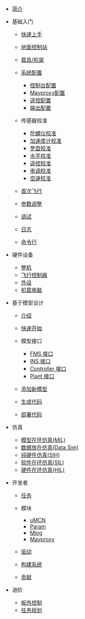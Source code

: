 <!-- docs/_sidebar.md -->

- [简介](content_ch/)

- 基础入门

  - [快速上手](content_ch/introduction/quickstart.md)
  - [地面控制站](content_ch/introduction/gcs.md)
  - [载具/机架](content_ch/introduction/frameref.md)

  - [系统配置](content_ch/introduction/configuration/sysconfiguration.md)
	  - [控制台配置](content_ch/introduction/configuration/console_config.md)
	  - [Mavproxy配置](content_ch/introduction/configuration/mavproxy_config.md)
	  - [遥控配置](content_ch/introduction/configuration/pilot_cmd_config.md)
	  - [输出配置](content_ch/introduction/configuration/actuator_config.md)

  - 传感器校准
    - [陀螺仪校准](content_ch/introduction/calibration/gyro_calib.md)
    - [加速度计校准](content_ch/introduction/calibration/accel_calib.md)
    - [罗盘校准](content_ch/introduction/calibration/mag_calib.md)
    - [水平校准](content_ch/introduction/calibration/level_calib.md)
    - [遥控校准](content_ch/introduction/calibration/rc_calib.md)
    - [电调校准](content_ch/introduction/calibration/esc_calib.md)
    - [空速校准](content_ch/introduction/calibration/airspeed_calib.md)
  - [首次飞行](content_ch/introduction/first_flight.md)
  - [参数调整](content_ch/introduction/param_tuning.md)
  - [调试](content_ch/introduction/debug.md)
  - [日志](content_ch/introduction/logging.md)
  - [命令行](content_ch/introduction/command.md)

- 硬件设备

  - [整机](content_ch/hardware/complete_vehicle.md)
  - [飞行控制器](content_ch/hardware/flight_controller.md)
  - [外设](content_ch/hardware/peripheral.md)
  - [机载电脑](content_ch/hardware/companion_computer.md)

- 基于模型设计

  - [介绍](content_ch/mbd/introduction.md)
  - [快速开始](content_ch/mbd/quickstart.md)
  
  - 模型接口

    - [FMS 接口](content_ch/mbd/interface/fms_interface.md)
    - [INS 接口](content_ch/mbd/interface/ins_interface.md)
    - [Controller 接口](content_ch/mbd/interface/controller_interface.md)
    - [Plant 接口](content_ch/mbd/interface/plant_interface.md)

  - [添加新模型](content_ch/mbd/new_model.md)
  - [生成代码](content_ch/mbd/codegen.md)
  - [部署代码](content_ch/mbd/code_deploy.md)

- 仿真

  - [模型在环仿真(MIL)](content_ch/simulation/MIL.md)
  - [数据放在仿真(Data Sim)](content_ch/simulation/openloop.md)
  - [纯硬件仿真(SIH)](content_ch/simulation/SIH.md)
  - [软件在环仿真(SIL)](content_ch/simulation/SIL.md)
  - [硬件在环仿真(HIL)](content_ch/simulation/HIL.md)

- 开发者
    - [任务](content_ch/developer/tasks.md)

    - 模块
      - [uMCN](content_ch/developer/modules/uMCN.md)
      - [Param](content_ch/developer/modules/param.md)
      - [Mlog](content_ch/developer/modules/mlog.md)
      - [Mavproxy](content_ch/developer/modules/mavproxy.md)
    - [驱动](content_ch/developer/drivers.md)
    - [构建系统](content_ch/developer/build.md)
    - [贡献](content_ch/developer/contribution.md)
- 进阶
    - [板外控制](content_ch/advanced/offboard.md)
    - [任务规划](content_ch/advanced/mission.md)

